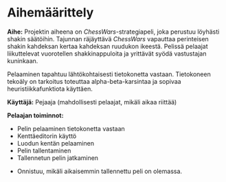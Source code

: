 # Aihemäärittely



**Aihe:** Projektin aiheena on *ChessWars*-strategiapeli, joka perustuu löyhästi shakin säätöihin.
Tajunnan räjäyttävä *ChessWars* vapauttaa perinteisen shakin kahdeksan kertaa kahdeksan ruudukon ikeestä.
Pelissä pelaajat liikuttelevat vuorotellen shakkinappuloita ja yrittävät syödä vastustajan kuninkaan.

Pelaaminen tapahtuu lähtökohtaisesti tietokonetta vastaan. Tietokoneen tekoäly on tarkoitus toteuttaa alpha-beta-karsintaa ja sopivaa heuristiikkafunktiota käyttäen.

**Käyttäjä:** Pejaaja (mahdollisesti pelaajat, mikäli aikaa riittää)

**Pelaajan toiminnot:**

- Pelin pelaaminen tietokonetta vastaan
- Kenttäeditorin käyttö
- Luodun kentän pelaaminen
- Pelin tallentaminen
- Tallennetun pelin jatkaminen
 * Onnistuu, mikäli aikaisemmin tallennettu peli on olemassa.

